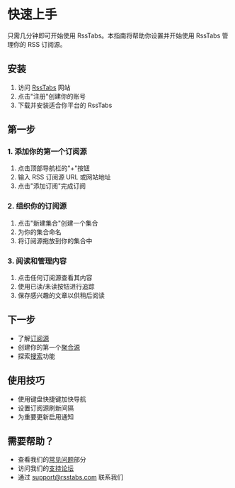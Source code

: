 # 快速上手

只需几分钟即可开始使用 RssTabs。本指南将帮助你设置并开始使用 RssTabs 管理你的 RSS 订阅源。

## 安装

1. 访问 [RssTabs](https://rsstabs.com) 网站
2. 点击"注册"创建你的账号
3. 下载并安装适合你平台的 RssTabs

## 第一步

### 1. 添加你的第一个订阅源

1. 点击顶部导航栏的"+"按钮
2. 输入 RSS 订阅源 URL 或网站地址
3. 点击"添加订阅"完成订阅

### 2. 组织你的订阅源

1. 点击"新建集合"创建一个集合
2. 为你的集合命名
3. 将订阅源拖放到你的集合中

### 3. 阅读和管理内容

1. 点击任何订阅源查看其内容
2. 使用已读/未读按钮进行追踪
3. 保存感兴趣的文章以供稍后阅读

## 下一步

- 了解[订阅源](/zh/feed-sources)
- 创建你的第一个[聚合源](/zh/create-poly-feed)
- 探索[搜索](/zh/search)功能

## 使用技巧

- 使用键盘快捷键加快导航
- 设置订阅源刷新间隔
- 为重要更新启用通知

## 需要帮助？

- 查看我们的[常见问题](/zh/faq)部分
- 访问我们的[支持论坛](https://rsstabs.com/support)
- 通过 support@rsstabs.com 联系我们

